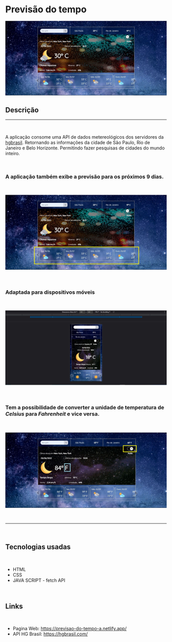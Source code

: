 # Previsão do tempo #

![screenshot](imagens/prints/screenshot.JPG)


## Descrição ##
---
<br>


A aplicação consome uma API de dados metereológicos dos servidores da [hgbrasil](hgbrasil.com). Retornando as informações da cidade de São Paulo, Rio de Janeiro e Belo Horizonte. Permitindo fazer pesquisas de cidades do mundo inteiro.

<br>





### A aplicação também exibe a previsão para os próximos 9 dias. ###
<br>

![week](imagens/prints/screenshot-week.jpg)
<br>
<br>
<br>






### Adaptada para dispositivos móveis ###
<br>

![devices](imagens/prints/screenshot-devices.JPG)
<br>
<br>
<br>




### Tem a possibilidade de converter a unidade de temperatura de *Celsius* para *Fahrenheit* e vice versa. ###
<br>

![convertion](imagens/prints/screenshot-convertion.JPG)







<br>

---

<br>







## Tecnologias usadas ##
<br>

* HTML
* CSS
* JAVA SCRIPT - fetch API

<br>







## Links ##
<br>

* Pagina Web: https://previsao-do-tempo-a.netlify.app/
* API HG Brasil: https://hgbrasil.com/
